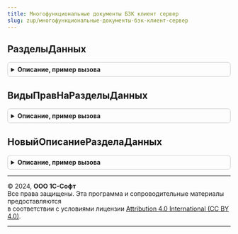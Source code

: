 ```yaml
---
title: Многофункциональные документы БЗК клиент сервер
slug: zup/многофункциональные-документы-бзк-клиент-сервер
---
```



## РазделыДанных
<details style="margin: 1em 0; padding: 0.5em; border: 1px solid #ccc; border-radius: 6px;">

<summary style="font-weight: bold; cursor: pointer;">Описание, пример вызова</summary>

```bsl

// Возвращает структуру, ключами которой являются имена разделов данные которых представлены в
// 				в многофункциональных документах, по сути представляет собой перечисление.
//
// Возвращаемое значение:
// 	Структура - Описание:
// * КадровыеДанные - Строка - соответствует разделу данных КадровыеДанные
// * ПлановыеНачисления - Строка - соответствует разделу данных ПлановыеНачисления
// * НачисленнаяЗарплата - Строка - соответствует  разделу данных НачисленнаяЗарплата
// * РабочееВремя - Строка - соответствует  разделу данных РабочееВремя
//
Функция РазделыДанных() Экспорт
```

Пример вызова
```bsl
Результат = МногофункциональныеДокументыБЗККлиентСервер.РазделыДанных() 
```
</details>

## ВидыПравНаРазделыДанных
<details style="margin: 1em 0; padding: 0.5em; border: 1px solid #ccc; border-radius: 6px;">

<summary style="font-weight: bold; cursor: pointer;">Описание, пример вызова</summary>

```bsl

// Возвращает структуру, ключами которой являются виды прав на данные отдельных учетов
// 				в многофункциональных документах, по сути представляет собой перечисление.
//
// Возвращаемое значение:
// 	Структура - Описание:
// * Просмотр - Строка - соответствует праву Просмотр
// * Редактирование - Строка - соответствует праву Редактирование
//
Функция ВидыПравНаРазделыДанных() Экспорт
```

Пример вызова
```bsl
Результат = МногофункциональныеДокументыБЗККлиентСервер.ВидыПравНаРазделыДанных() 
```
</details>

## НовыйОписаниеРазделаДанных
<details style="margin: 1em 0; padding: 0.5em; border: 1px solid #ccc; border-radius: 6px;">

<summary style="font-weight: bold; cursor: pointer;">Описание, пример вызова</summary>

```bsl

// Возвращает пустую структуру - описание раздела данных многофункционального документа
//
// Возвращаемое значение:
// 	Структура - Описание:
// * РеквизитОтветсвенный - Строка, Неопределено - имя реквизита в котором хранится ответственный утвердивший раздел,
// 		если значение Неопределено, значит в документе нет соответствующего поля
// * РеквизитСостояние - Строка, Неопределено - имя реквизита, в котором хранится состояние раздела (булево,
// 		либо раздел утвержден, либо нет). Если значение Неопределено, значит в документе нет соответствующего поля
// * ТребуетсяУтверждениеПриПроведении - Булево - признак того что необходимо выполнять проверку
// 		на то что раздел утвержден при проведении документа.
// * СообщениеДокументНеУтвержден - Строка - сообщение которое будет выдано при проверке документа при проведении,
//		если раздел не утвержден
//
Функция НовыйОписаниеРазделаДанных() Экспорт
```

Пример вызова
```bsl
Результат = МногофункциональныеДокументыБЗККлиентСервер.НовыйОписаниеРазделаДанных() 
```
</details>

---

© 2024, **ООО 1С-Софт**  
Все права защищены. Эта программа и сопроводительные материалы предоставляются  
в соответствии с условиями лицензии [Attribution 4.0 International (CC BY 4.0)](https://creativecommons.org/licenses/by/4.0/legalcode).

---
